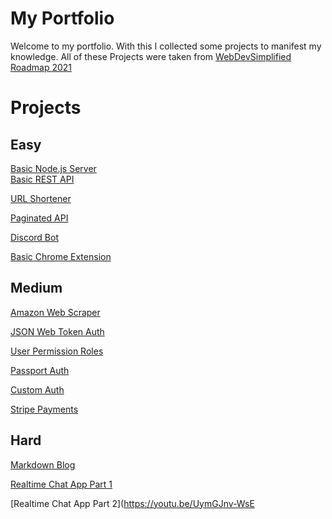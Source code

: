 # My Portfolio
Welcome to my portfolio.
With this I collected some projects to manifest my knowledge.
All of these Projects were taken from [WebDevSimplified Roadmap 2021](https://www.youtube.com/watch?v=VfGW0Qiy2I0)

# Projects
## Easy
[Basic Node.js Server](https://youtu.be/VShtPwEkDD0) <br/>
[Basic REST API](https://youtu.be/fgTGADljAeg)

[URL Shortener](https://youtu.be/SLpUKAGnm-g)

[Paginated API](https://youtu.be/ZX3qt0UWifc)

[Discord Bot](https://youtu.be/qv24S2L1N0k)

[Basic Chrome Extension](https://youtu.be/rymG9UmPuhM)


## Medium
[Amazon Web Scraper](https://youtu.be/H5ObmDUjKV4)

[JSON Web Token Auth](https://youtu.be/mbsmsi7l3r4)

[User Permission Roles](https://youtu.be/jI4K7L-LI58)

[Passport Auth](https://youtu.be/-RCnNyD0L-s)

[Custom Auth](https://youtu.be/Ud5xKCYQTjM)

[Stripe Payments](https://youtu.be/mI_-1tbIXQI)


## Hard
[Markdown Blog](https://youtu.be/1NrHkjlWVhM)

[Realtime Chat App Part 1](https://youtu.be/rxzOqP9YwmM)

[Realtime Chat App Part 2](https://youtu.be/UymGJnv-WsE


